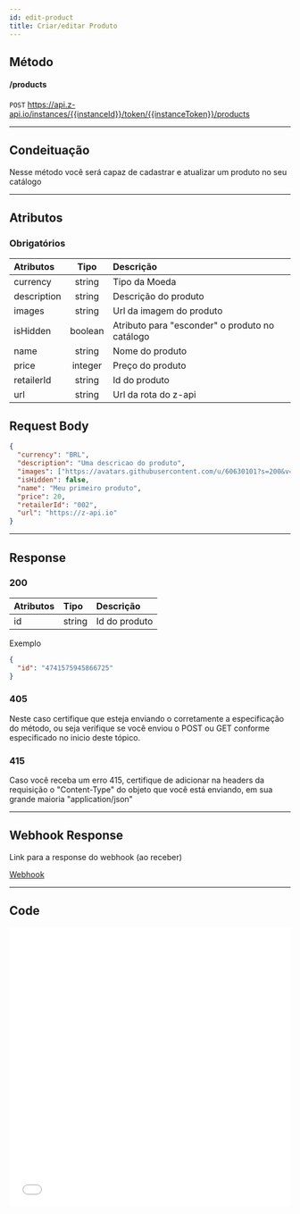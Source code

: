 ```yaml
---
id: edit-product
title: Criar/editar Produto
---
```


## Método

#### /products

`POST` https://api.z-api.io/instances/{{instanceId}}/token/{{instanceToken}}/products

---

## Condeituação

Nesse método você será capaz de cadastrar e atualizar um produto no seu catálogo

---

## Atributos

### Obrigatórios

| Atributos   |  Tipo   | Descrição                                      |
| :---------- | :-----: | :--------------------------------------------- |
| currency    | string  | Tipo da Moeda                                  |
| description | string  | Descrição do produto                           |
| images      | string  | Url da imagem do produto                       |
| isHidden    | boolean | Atributo para "esconder" o produto no catálogo |
| name        | string  | Nome do produto                                |
| price       | integer | Preço do produto                               |
| retailerId  | string  | Id do produto                                  |
| url         | string  | Url da rota do z-api                           |

## Request Body

```json
{
  "currency": "BRL",
  "description": "Uma descricao do produto",
  "images": ["https://avatars.githubusercontent.com/u/60630101?s=200&v=4"],
  "isHidden": false,
  "name": "Meu primeiro produto",
  "price": 20,
  "retailerId": "002",
  "url": "https://z-api.io"
}
```

---

## Response

### 200

| Atributos | Tipo   | Descrição     |
| :-------- | :----- | :------------ |
| id        | string | Id do produto |

Exemplo

```json
{
  "id": "4741575945866725"
}
```

### 405

Neste caso certifique que esteja enviando o corretamente a especificação do método, ou seja verifique se você enviou o POST ou GET conforme especificado no inicio deste tópico.

### 415

Caso você receba um erro 415, certifique de adicionar na headers da requisição o "Content-Type" do objeto que você está enviando, em sua grande maioria "application/json"

---

## Webhook Response

Link para a response do webhook (ao receber)

[Webhook](../webhooks/on-message-received#exemplo-de-retorno-de-produto)

---

## Code

<iframe src="//api.apiembed.com/?source=https://raw.githubusercontent.com/Z-API/z-api-docs/main/json-examples/edit-product.json&targets=all" frameborder="0" scrolling="no" width="100%" height="500px" seamless></iframe>
